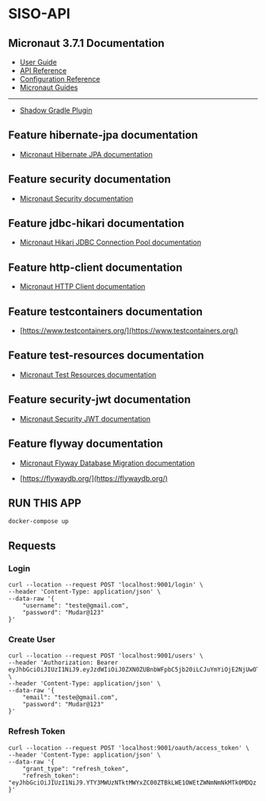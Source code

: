 # SISO-API
## Micronaut 3.7.1 Documentation

- [User Guide](https://docs.micronaut.io/3.7.1/guide/index.html)
- [API Reference](https://docs.micronaut.io/3.7.1/api/index.html)
- [Configuration Reference](https://docs.micronaut.io/3.7.1/guide/configurationreference.html)
- [Micronaut Guides](https://guides.micronaut.io/index.html)
---

- [Shadow Gradle Plugin](https://plugins.gradle.org/plugin/com.github.johnrengelman.shadow)
## Feature hibernate-jpa documentation

- [Micronaut Hibernate JPA documentation](https://micronaut-projects.github.io/micronaut-sql/latest/guide/index.html#hibernate)


## Feature security documentation

- [Micronaut Security documentation](https://micronaut-projects.github.io/micronaut-security/latest/guide/index.html)


## Feature jdbc-hikari documentation

- [Micronaut Hikari JDBC Connection Pool documentation](https://micronaut-projects.github.io/micronaut-sql/latest/guide/index.html#jdbc)


## Feature http-client documentation

- [Micronaut HTTP Client documentation](https://docs.micronaut.io/latest/guide/index.html#httpClient)


## Feature testcontainers documentation

- [https://www.testcontainers.org/](https://www.testcontainers.org/)


## Feature test-resources documentation

- [Micronaut Test Resources documentation](https://micronaut-projects.github.io/micronaut-test-resources/latest/guide/)


## Feature security-jwt documentation

- [Micronaut Security JWT documentation](https://micronaut-projects.github.io/micronaut-security/latest/guide/index.html)


## Feature flyway documentation

- [Micronaut Flyway Database Migration documentation](https://micronaut-projects.github.io/micronaut-flyway/latest/guide/index.html)

- [https://flywaydb.org/](https://flywaydb.org/)


## RUN THIS APP
```
docker-compose up
```

## Requests

### Login
```
curl --location --request POST 'localhost:9001/login' \
--header 'Content-Type: application/json' \
--data-raw '{
    "username": "teste@gmail.com",
    "password": "Mudar@123"
}'
```

### Create User
```
curl --location --request POST 'localhost:9001/users' \
--header 'Authorization: Bearer eyJhbGciOiJIUzI1NiJ9.eyJzdWIiOiJ0ZXN0ZUBnbWFpbC5jb20iLCJuYmYiOjE2NjUwOTQ5NjgsInJvbGVzIjpbIlJPTEVfVVNFUiJdLCJpc3MiOiJzaXNvIiwiZXhwIjoxNjY1MDk4NTY4LCJpYXQiOjE2NjUwOTQ5Njh9.i1DBIIFOMbVqk9vVCSoh6a9K3oZvJv8NV54yP31GfHQ' \
--header 'Content-Type: application/json' \
--data-raw '{
    "email": "teste@gmail.com",
    "password": "Mudar@123"
}'
```

### Refresh Token
```
curl --location --request POST 'localhost:9001/oauth/access_token' \
--header 'Content-Type: application/json' \
--data-raw '{
    "grant_type": "refresh_token",
    "refresh_token": "eyJhbGciOiJIUzI1NiJ9.YTY3MWUzNTktMWYxZC00ZTBkLWE1OWEtZWNmNmNkMTk0MDQz.0sdzFhdfTQfjzhk3rl4pnFxrrN_h5Wnsaek6oLiDruU"
}'
```